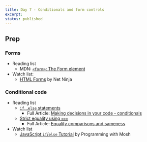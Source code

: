 ```yaml
---
title: Day 7 - Conditionals and form controls
excerpt: 
status: published
---
```


## Prep
### Forms
- Reading list
    - MDN: [`<form>`: The Form element](https://developer.mozilla.org/en-US/docs/Web/HTML/Element/form)
- Watch list:
    - [HTML Forms](https://www.youtube.com/watch?v=YwbIeMlxZAU) by Net Ninja

### Conditional code
- Reading list
    - [`if`...`else` statements](https://developer.mozilla.org/en-US/docs/Learn/JavaScript/Building_blocks/conditionals#if...else_statements)
        - Full Article: [Making decisions in your code - conditionals](https://developer.mozilla.org/en-US/docs/Learn/JavaScript/Building_blocks/conditionals)
    - [Strict equality using `===`](https://developer.mozilla.org/en-US/docs/Web/JavaScript/Equality_comparisons_and_sameness#strict_equality_using)
        - Full Article: [Equality comparisons and sameness](https://developer.mozilla.org/en-US/docs/Web/JavaScript/Equality_comparisons_and_sameness)
- Watch list
    - [JavaScript `if`/`else` Tutorial](https://www.youtube.com/watch?v=IsG4Xd6LlsM) by Programming with Mosh